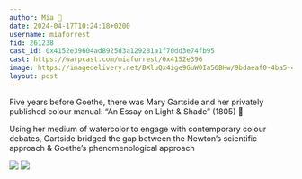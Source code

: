 ```yaml
---
author: Mia 🎩 
date: 2024-04-17T10:24:18+0200
username: miaforrest
fid: 261238
cast_id: 0x4152e39604ad8925d3a129281a1f70dd3e74fb95
cast: https://warpcast.com/miaforrest/0x4152e396
image: https://imagedelivery.net/BXluQx4ige9GuW0Ia56BHw/9bdaeaf0-4ba5-4249-2ac1-ee35eaeab600/original
layout: post
---
```

Five years before Goethe, there was Mary Gartside and her privately published colour manual: “An Essay on Light & Shade” (1805) 🎨   
  
Using her medium of watercolor to engage with contemporary colour debates, Gartside bridged the gap between the Newton’s scientific approach & Goethe’s phenomenological approach  

![](https://imagedelivery.net/BXluQx4ige9GuW0Ia56BHw/9bdaeaf0-4ba5-4249-2ac1-ee35eaeab600/original)
![](https://imagedelivery.net/BXluQx4ige9GuW0Ia56BHw/d3c41422-1874-424a-dd8e-b6738e859400/original)